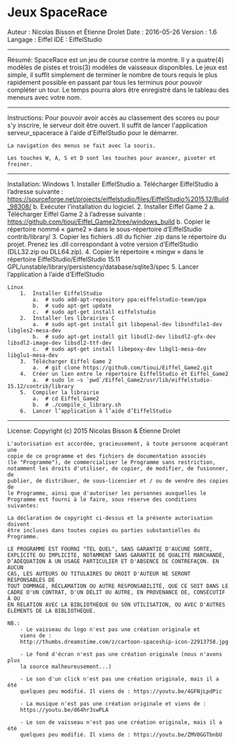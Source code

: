 Jeux SpaceRace
==============

Auteur : Nicolas Bisson et Étienne Drolet
Date : 2016-05-26
Version : 1.6
Langage : Eiffel
IDE : EiffelStudio

--------------------------------------------------------------------------------

Résumé:
	SpaceRace est un jeu de course contre la montre. Il y a quatre(4) modèles 
	de pistes et trois(3) modèles de vaisseaux disponibles. Le jeux est simple, 
	il suffit simplement de terminer le nombre de tours requis le plus 
	rapidement possible en passant par tous les terminus pour pouvoir compléter 
	un tour. Le temps pourra alors être enregistré dans le tableau des meneurs 
	avec votre nom.

--------------------------------------------------------------------------------

Instructions:
	Pour pouvoir avoir accès au classement des scores ou pour s'y inscrire, 
	le serveur doit être ouvert. Il suffit de lancer l'application 
	serveur_spacerace à l'aide d'EiffelStudio pour le démarrer.

	La navigation des menus se fait avec la souris.
	
	Les touches W, A, S et D sont les touches pour avancer, pivoter et freiner.

--------------------------------------------------------------------------------

Installation:
	Windows
		1.	Installer EiffelStudio
			a.	Télécharger EiffelStudio à l’adresse suivante : 
				https://sourceforge.net/projects/eiffelstudio/files/EiffelStudio%2015.12/Build_98308/
			b.	Exécuter l’installation du logiciel.
		2.	Installer Eiffel Game 2
			a.	Télécharger Eiffel Game 2 à l’adresse suivante : 
				https://github.com/tioui/Eiffel_Game2/tree/windows_build 
			b.	Copier le répertoire nommé « game2 » dans le sous-répertoire 
				d’EiffelStudio contrib/library/
		3.	Copier les fichiers .dll du fichier .zip dans le répertoire du projet. 
			Prenez les .dll correspondant à votre version d’EiffelStudio (DLL32.zip ou DLL64.zip).
		4.	Copier le répertoire « mingw » dans le répertoire 
			EiffelStudio/EiffelStudio 15.11 GPL/unstable/library/persistency/database/sqlite3/spec
		5.	Lancer l’application à l’aide d’EiffelStudio
		
	Linux
		1.	Installer EiffelStudio
			a.	# sudo add-apt-repository ppa:eiffelstudio-team/ppa
			b.	# sudo apt-get update
			c.	# sudo apt-get install eiffelstudio
		2.	Installer les librairies C
			a.	# sudo apt-get install git libopenal-dev libsndfile1-dev libgles2-mesa-dev
			b.	# sudo apt-get install git libsdl2-dev libsdl2-gfx-dev libsdl2-image-dev libsdl2-ttf-dev
			c.	# sudo apt-get install libepoxy-dev libgl1-mesa-dev libglu1-mesa-dev
		3.	Télécharger Eiffel Game 2
			a.	# git clone https://github.com/tioui/Eiffel_Game2.git
		4.	Créer un lien entre le répertoire EiffelStudio et Eiffel_Game2
			a.	# sudo ln –s `pwd`/Eiffel_Game2/usr/lib/eiffelstudio-15.12/contrib/library
		5.	Compiler la librairie
			a.	# cd Eiffel_Game2
			b.	# ./compile_c_library.sh
		6.	Lancer l’application à l’aide d’EiffelStudio
			
--------------------------------------------------------------------------------

License:
	Copyright (c) 2015 Nicolas Bisson & Étienne Drolet

    L'autorisation est accordée, gracieusement, à toute personne acquérant une
    copie de ce programme et des fichiers de documentation associés
    (le "Programme"), de commercialiser le Programme sans restriction,
    notamment les droits d'utiliser, de copier, de modifier, de fusionner, de
    publier, de distribuer, de sous-licencier et / ou de vendre des copies de
    le Programme, ainsi que d'autoriser les personnes auxquelles le
    Programme est fourni à le faire, sous réserve des conditions suivantes:

    La déclaration de copyright ci-dessus et la présente autorisation doivent
    être incluses dans toutes copies ou parties substantielles du
    Programme.

    LE PROGRAMME EST FOURNI "TEL QUEL", SANS GARANTIE D'AUCUNE SORTE,
    EXPLICITE OU IMPLICITE, NOTAMMENT SANS GARANTIE DE QUALITÉ MARCHANDE,
    D’ADÉQUATION À UN USAGE PARTICULIER ET D'ABSENCE DE CONTREFAÇON. EN AUCUN
    CAS, LES AUTEURS OU TITULAIRES DU DROIT D'AUTEUR NE SERONT RESPONSABLES DE
    TOUT DOMMAGE, RÉCLAMATION OU AUTRE RESPONSABILITÉ, QUE CE SOIT DANS LE
    CADRE D'UN CONTRAT, D'UN DÉLIT OU AUTRE, EN PROVENANCE DE, CONSÉCUTIF À OU
    EN RELATION AVEC LA BIBLIOTHÈQUE OU SON UTILISATION, OU AVEC D'AUTRES
    ÉLÉMENTS DE LA BIBLIOTHÈQUE.
	
	NB.:
		- Le vaisseau du logo n'est pas une création originale et 
		viens de : 
		http://thumbs.dreamstime.com/z/cartoon-spaceship-icon-22913758.jpg
		
		- Le fond d'écran n'est pas une création originale (nous n'avons plus
		la source malheureusement...)
		
		- Le son d'un click n'est pas une création originale, mais il a été 
		quelques peu modifié. Il viens de : https://youtu.be/4GFNjLpdPic
		
		- La musique n'est pas une création originale et viens de :
		https://youtu.be/d64hr3swPLA
		
		- Le son de vaisseau n'est pas une création originale, mais il a été
		quelques peu modifié. Il viens de :	https://youtu.be/ZMV0GGTbnbU